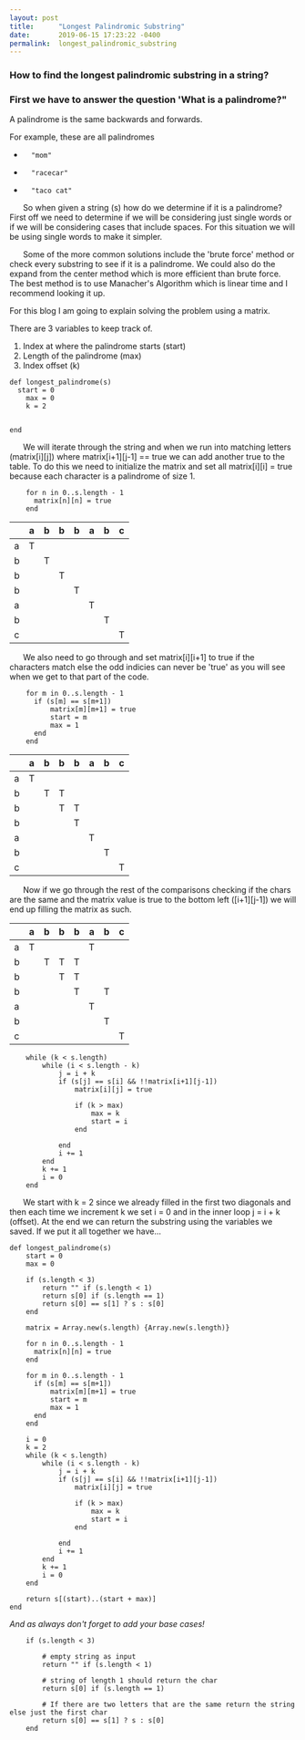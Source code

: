 ```yaml
---
layout: post
title:      "Longest Palindromic Substring"
date:       2019-06-15 17:23:22 -0400
permalink:  longest_palindromic_substring
---
```



### **How to find the longest palindromic substring in a string?**


### First we have to answer the question 'What is a palindrome?"


A palindrome is the same backwards and forwards.


For example, these are all palindromes


  *       "mom"
  *       "racecar"
  *       "taco cat"



&nbsp;&nbsp;&nbsp;&nbsp;&nbsp;&nbsp;So when given a string (s) how do we determine if it is a palindrome? First off we need to determine if we will be considering just single words or if we will be considering cases that include spaces. For this situation we will be using single words to make it simpler.




&nbsp;&nbsp;&nbsp;&nbsp;&nbsp;&nbsp;Some of the more common solutions include the 'brute force' method or check every substring to see if it is a palindrome. We could also do the expand from the center method which is more efficient than brute force. The best method is to use Manacher's Algorithm which is linear time and I recommend looking it up.



For this blog I am going to explain solving the problem using a matrix.

There are 3 variables to keep track of.
1. Index at where the palindrome starts (start)
2. Length of the palindrome (max)
3. Index offset (k)





```
def longest_palindrome(s)
  start = 0
	max = 0
	k = 2
	

end
```



&nbsp;&nbsp;&nbsp;&nbsp;&nbsp;&nbsp;We will iterate through the string and when we run into matching letters (matrix\[i][j]) where matrix\[i+1][j-1] == true we can add another true to the table. To do this we need to initialize the matrix and set all matrix\[i][i] = true because each character is a palindrome of size 1.



```
    for n in 0..s.length - 1
      matrix[n][n] = true
    end
```



|   | a | b | b | b | a | b | c |
|---|---|---|---|---|---|---|---|
| a | T |   |   |   |   |   |   |
| b |   | T |   |   |   |   |   |
| b |   |   | T |   |   |   |   |
| b |   |   |   | T |   |   |   |
| a |   |   |   |   | T |   |   |
| b |   |   |   |   |   | T |   |
| c |   |   |   |   |   |   | T |



&nbsp;&nbsp;&nbsp;&nbsp;&nbsp;&nbsp;We also need to go through and set matrix\[i][i+1] to true if the characters match else the odd indicies can never be 'true' as you will see when we get to that part of the code.



```
    for m in 0..s.length - 1
      if (s[m] == s[m+1])
          matrix[m][m+1] = true
          start = m
          max = 1
      end
    end
```



|   | a | b | b | b | a | b | c |
|---|---|---|---|---|---|---|---|
| a | T |   |   |   |   |   |   |
| b |   | T | T |   |   |   |   |
| b |   |   | T | T |   |   |   |
| b |   |   |   | T |   |   |   |
| a |   |   |   |   | T |   |   |
| b |   |   |   |   |   | T |   |
| c |   |   |   |   |   |   | T |




&nbsp;&nbsp;&nbsp;&nbsp;&nbsp;&nbsp;Now if we go through the rest of the comparisons checking if the chars are the same and the matrix value is true to the bottom left (\[i+1][j-1]) we will end up filling the matrix as such.




|   | a | b | b | b | a | b | c |
|---|---|---|---|---|---|---|---|
| a | T |   |   |   | T |   |   |
| b |   | T | T | T |   |   |   |
| b |   |   | T | T |   |   |   |
| b |   |   |   | T |   | T |   |
| a |   |   |   |   | T |   |   |
| b |   |   |   |   |   | T |   |
| c |   |   |   |   |   |   | T |



```
    while (k < s.length)
        while (i < s.length - k)
            j = i + k
            if (s[j] == s[i] && !!matrix[i+1][j-1])
                matrix[i][j] = true

                if (k > max)
                    max = k
                    start = i
                end

            end
            i += 1
        end
        k += 1
        i = 0
    end
```


&nbsp;&nbsp;&nbsp;&nbsp;&nbsp;&nbsp;We start with k = 2 since we already filled in the first two diagonals and then each time we increment k we set i = 0 and in the inner loop j = i + k (offset). At the end we can return the substring using the variables we saved. If we put it all together we have...




```
def longest_palindrome(s)
    start = 0
    max = 0

    if (s.length < 3)
        return "" if (s.length < 1)
        return s[0] if (s.length == 1)
        return s[0] == s[1] ? s : s[0]
    end

    matrix = Array.new(s.length) {Array.new(s.length)}

    for n in 0..s.length - 1
      matrix[n][n] = true
    end

    for m in 0..s.length - 1
      if (s[m] == s[m+1])
          matrix[m][m+1] = true
          start = m
          max = 1
      end
    end

    i = 0
    k = 2
    while (k < s.length)
        while (i < s.length - k)
            j = i + k
            if (s[j] == s[i] && !!matrix[i+1][j-1])
                matrix[i][j] = true

                if (k > max)
                    max = k
                    start = i
                end

            end
            i += 1
        end
        k += 1
        i = 0
    end

    return s[(start)..(start + max)]
end
```


*And as always don't forget to add your base cases!*


```
    if (s.length < 3)
		
		# empty string as input
        return "" if (s.length < 1)
				
		# string of length 1 should return the char
        return s[0] if (s.length == 1)
				
		# If there are two letters that are the same return the string else just the first char
        return s[0] == s[1] ? s : s[0]
    end
```
